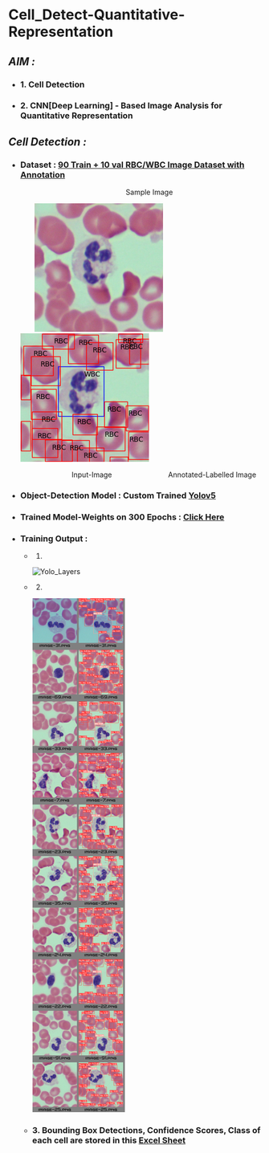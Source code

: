 # **Cell_Detect-Quantitative-Representation**

## ***AIM :***
  
-   ### **1. Cell Detection**
-   ### **2. CNN[Deep Learning] - Based Image Analysis for Quantitative Representation** 

  
## ***Cell Detection :***

-   ### Dataset : [90 Train + 10 val RBC/WBC Image Dataset with Annotation](https://www.dropbox.com/sh/v6epaau1kh7ofyj/AADOJsX-ghd70tn_ds1aDJtMa?dl=0)
    &emsp;&emsp;&emsp;&emsp;&emsp;&emsp;&emsp;&emsp;&emsp;&emsp;&emsp;&emsp;&emsp;&emsp;&emsp;Sample Image


    &emsp;&emsp;![Input Image](<Cell_Detection/Dataset/RBC_WBC-dataset/cells/images/val/image-23.png>) ![Annotated Label-Image](<Cell_Detection/Dataset/RBC_WBC-dataset/Sample annotated image/annotated_image-23.png>)


  &emsp;&emsp;&emsp;&emsp;&emsp;&emsp;&emsp;&emsp;&emsp;Input-Image&emsp;&emsp;&emsp;&emsp;&emsp;&emsp;&emsp;&emsp;Annotated-Labelled Image

-  ### Object-Detection Model : Custom Trained **[Yolov5](https://github.com/ultralytics/yolov5)**

-  ### Trained Model-Weights on 300 Epochs : [Click Here](Cell_Detection/Results/rbcd/weights)

-  ### Training Output :
  
    -   1.  
          ![Yolo_Layers](<Cell_Detection/Results/yolo_layers.png>)
  
    -   2.  
          ![Yolo_val_detect](<Cell_Detection/Results/yolo_val_dect.png>)

    
    -  ### 3. Bounding Box Detections, Confidence Scores, Class of each cell are stored in this [Excel Sheet](Cell_Detection/Results/cell_data.xlsx)
      
           

